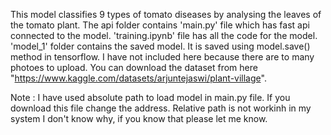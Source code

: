 This model classifies 9 types of tomato diseases by analysing the leaves of the tomato plant. The api folder contains 'main.py' file which has fast api connected to the model. 'training.ipynb' file has all the code for the model. 'model_1' folder contains the saved model. It is saved using model.save() method in tensorflow. I have not included here because there are to many photoes to upload. You can download the dataset from here  "https://www.kaggle.com/datasets/arjuntejaswi/plant-village".

Note : I have used absolute path to load model in main.py file. If you download this file change the address. Relative path is not workinh in my system I don't know why, if you know that please let me know.
